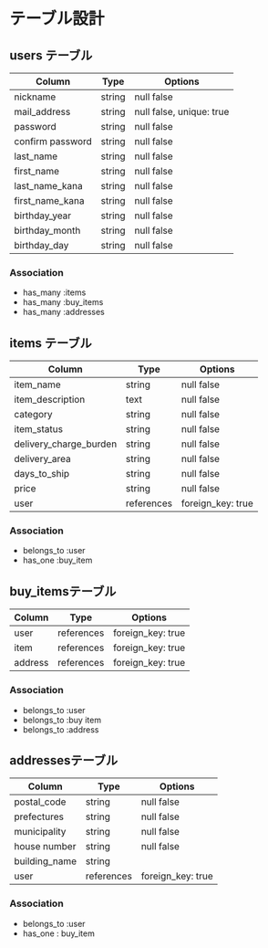 # テーブル設計

## users テーブル
|Column            |Type    |Options                   |
|------------------|--------|--------------------------|
| nickname         | string | null false               |
| mail_address     | string | null false, unique: true |
| password         | string | null false               |
| confirm password | string | null false               |
| last_name        | string | null false               |
| first_name       | string | null false               |
| last_name_kana   | string | null false               |
| first_name_kana  | string | null false               |
| birthday_year    | string | null false               |
| birthday_month   | string | null false               |
| birthday_day     | string | null false               |

### Association
- has_many :items
- has_many :buy_items
- has_many :addresses


## items テーブル
|Column                  |Type        |Options            |
|------------------------|------------|-------------------|
| item_name              | string     | null false        |
| item_description       | text       | null false        |
| category               | string     | null false        |
| item_status            | string     | null false        |
| delivery_charge_burden | string     | null false        |
| delivery_area          | string     | null false        |
| days_to_ship           | string     | null false        |
| price                  | string     | null false        |
| user                   | references | foreign_key: true |

### Association
- belongs_to :user
- has_one :buy_item


## buy_itemsテーブル
|Column   |Type        |Options            |
|---------|------------|-------------------|
| user    | references | foreign_key: true |
| item    | references | foreign_key: true |
| address | references | foreign_key: true |

### Association
- belongs_to :user
- belongs_to :buy item
- belongs_to :address

## addressesテーブル
|Column         |Type        |Options            |
|---------------|------------|-------------------|
| postal_code   | string     | null false        |
| prefectures   | string     | null false        |
| municipality  | string     | null false        |
| house number  | string     | null false        |
| building_name | string     |                   |
| user          | references | foreign_key: true |

### Association
- belongs_to :user
- has_one : buy_item